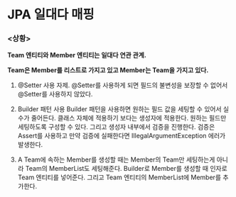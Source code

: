# JPA 일대다 매핑

### <상황>
**Team 엔티티와 Member 엔티티는 일대다 연관 관계.**

**Team은 Member를 리스트로 가지고 있고 Member는 Team을 가지고 있다.**


1. @Setter 사용 자제.
    @Setter를 사용하게 되면 필드의 불변성을 보장할 수 없어서 @Setter를 사용하지 않았다.

2. Builder 패턴 사용
    Builder 패턴을 사용하면 원하는 필드 값을 세팅할 수 있어서 실수가 줄어든다.
    클래스 자체에 적용하기 보다는 생성자에 적용한다.
    원하는 필드만 세팅하도록 구성할 수 있다.
    그리고 생성자 내부에서 검증을 진행한다.
    검증은 Assert를 사용하고 만약 검증에 실패한다면 IllegalArgumentException 에러가 발생한다.
    
3. A Team에 속하는 Member를 생성할 때는 Member의 Team만 세팅하는게 아니라 Team의 MemberList도 세팅해준다.
    Builder로 Member를 생성할 때 인자로 Team 엔티티를 넣어준다. 그리고 Team 엔티티의 MemberList에 Member를 추가한다.
   

    
